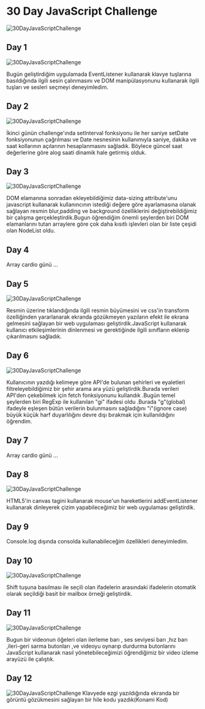 # 30 Day JavaScript Challenge

![30DayJavaScriptChallenge](https://camo.githubusercontent.com/07ca65497065dd926bd889c53b7b7652f8ef3cbc4320739cf7ebed3c4d34cb2d/68747470733a2f2f6a61766173637269707433302e636f6d2f696d616765732f4a53332d736f6369616c2d73686172652e706e67)

## Day 1

![30DayJavaScriptChallenge](./Images/Day_1.png)

Bugün geliştirdiğim uygulamada EventListener kullanarak klavye tuşlarına basıldığında ilgili sesin çalınmasını ve DOM manipülasyonunu kullanarak ilgili tuşları ve sesleri seçmeyi deneyimledim. 
## Day 2

![30DayJavaScriptChallenge](./Images/Day_2.png)

İkinci günün challenge'ında setInterval fonksiyonu ile her saniye setDate fonksiyonunun çağrılması ve Date nesnesinin kullanımıyla saniye, dakika ve saat kollarının açılarının hesaplanmasını sağladık. Böylece güncel saat değerlerine göre alog saati dinamik hale getirmiş olduk.

## Day 3

![30DayJavaScriptChallenge](./Images/Day_3.png)

DOM elamanına sonradan ekleyebildiğimiz data-sizing  attribute'unu javascript kullanarak kullanıncının istediği değere göre ayarlamasına olanak sağlayan resmin blur,padding ve background özelliklerini değiştirebildiğimiz bir çalışma gerçekleştirdik.Bugun öğrendiğim önemli şeylerden biri DOM elamanlarını tutan arraylere göre çok daha kısıtlı işlevleri olan bir liste çeşidi olan NodeList oldu.

## Day 4

Array cardio günü ...

## Day 5

![30DayJavaScriptChallenge](./Images/Day_5.png)

Resmin üzerine tıklandığında ilgili resmin büyümesini ve css'in transform özelliğinden yararlanarak ekranda gözükmeyen yazıların efekt ile ekrana gelmesini sağlayan bir web uygulaması geliştirdik.JavaScript kullanarak kullanıcı etkileşimlerinin dinlenmesi ve gerektiğinde ilgili sınıfların eklenip çıkarılmasını sağladık.

## Day 6

![30DayJavaScriptChallenge](./Images/Day_6.png)

Kullanıcının yazdığı kelimeye göre API'de bulunan şehirleri ve eyaletleri filtreleyebildiğimiz bir şehir arama ara yüzü geliştirdik.Burada verileri API'den çekebilmek için fetch fonksiyonunu kullandık .Bugün temel şeylerden biri RegExp ile kullanılan "gi" ifadesi oldu .Burada "g"(global) ifadeyle eşleşen bütün verilerin bulunmasını sağladığını "i"(ignore case) büyük küçük harf duyarlılığını devre dışı bırakmak için kullanıldığını öğrendim.

## Day 7

Array cardio günü ...

## Day 8

![30DayJavaScriptChallenge](./Images/Day_8.png)

HTML5'in canvas tagini kullanarak mouse'un hareketlerini addEventListener kullanarak dinleyerek çizim yapabileceğimiz bir web uygulaması geliştirdik.

## Day 9

Console.log dışında consolda kullanabileceğim özellikleri deneyimledim.

## Day 10

![30DayJavaScriptChallenge](./Images/Day_10.png)

Shift tuşuna basılması ile seçili olan ifadelerin arasındaki ifadelerin otomatik olarak seçildiği basit bir mailbox örneği geliştirdik.

## Day 11

![30DayJavaScriptChallenge](./Images/Day_11.png)

Bugun bir videonun öğeleri olan ilerleme barı , ses seviyesi barı ,hız barı ,ileri-geri sarma butonları ,ve videoyu oynarıp durdurma butonlarını JavaScript kullanarak nasıl yönetebileceğimizi öğrendiğimiz bir video izleme arayüzü ile çalıştık.

## Day 12
![30DayJavaScriptChallenge](./Images/Day_12.png)
Klavyede ezgi yazıldığında ekranda bir görüntü gözükmesini sağlayan bir hile kodu yazdık(Konami Kod)